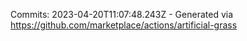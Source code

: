 Commits: 2023-04-20T11:07:48.243Z - Generated via https://github.com/marketplace/actions/artificial-grass
<br>
